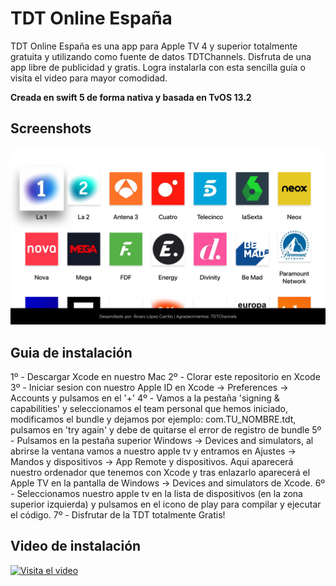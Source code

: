 TDT Online España
=============


TDT Online España es una app para Apple TV 4 y superior totalmente gratuita y utilizando como fuente de datos TDTChannels. Disfruta de una app libre de publicidad y gratis. Logra instalarla con esta sencilla guía o visita el video para mayor comodidad.

**Creada en swift 5 de forma nativa y basada en TvOS 13.2**

Screenshots
---------
![Capturas de pantalla](tdt_screenshot.png)


Guia de instalación
---------

1º - Descargar Xcode en nuestro Mac
2º - Clorar este repositorio en Xcode
3º - Iniciar sesion con nuestro Apple ID en Xcode -> Preferences -> Accounts y pulsamos en el '+'
4º - Vamos a la pestaña 'signing & capabilities' y seleccionamos el team personal que hemos iniciado, modificamos el bundle y dejamos por ejemplo: com.TU_NOMBRE.tdt, pulsamos en 'try again' y debe de quitarse el error de registro de bundle
5º - Pulsamos en la pestaña superior Windows -> Devices and simulators, al abrirse la ventana vamos a nuestro apple tv y entramos en Ajustes -> Mandos y dispositivos -> App Remote y dispositivos. Aqui aparecerá nuestro ordenador que tenemos con Xcode y tras enlazarlo aparecerá el Apple TV en la pantalla de Windows -> Devices and simulators de Xcode.
6º - Seleccionamos nuestro apple tv en la lista de dispositivos (en la zona superior izquierda) y pulsamos en el icono de play para compilar y ejecutar el código.
7º - Disfrutar de la TDT totalmente Gratis!

Video de instalación
---------
[![Visita el video](https://img.youtube.com/vi/_llFZsdRXrA/maxresdefault.jpg)](https://youtu.be/_llFZsdRXrA)
